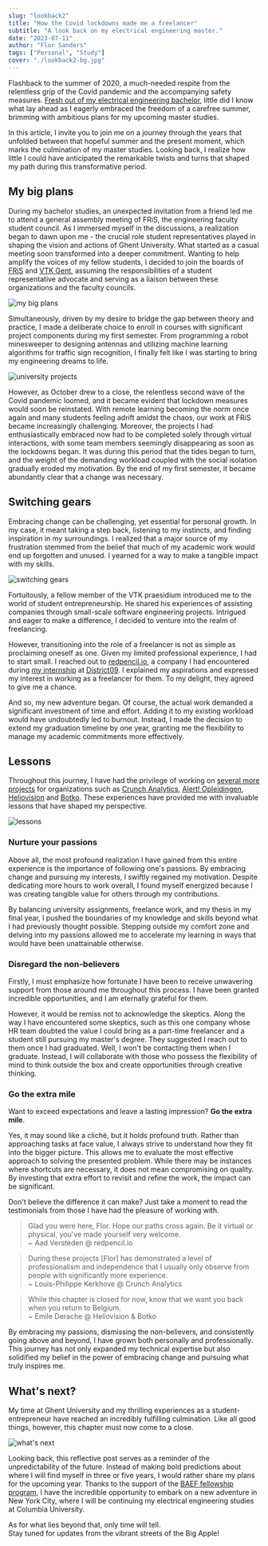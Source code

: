 ```yaml
---
slug: "lookback2"
title: "How the Covid lockdowns made me a freelancer"
subtitle: "A look back on my electrical engineering master."
date: "2023-07-11"
author: "Flor Sanders"
tags: ["Personal", "Study"]
cover: "./lookback2-bg.jpg"
---
```


Flashback to the summer of 2020, a much-needed respite from the relentless grip of the Covid pandemic and the accompanying safety measures. [Fresh out of my electrical engineering bachelor](https://www.florsanders.be/posts/lookback/), little did I know what lay ahead as I eagerly embraced the freedom of a carefree summer, brimming with ambitious plans for my upcoming master studies.

In this article, I invite you to join me on a journey through the years that unfolded between that hopeful summer and the present moment, which marks the culmination of my master studies. Looking back, I realize how little I could have anticipated the remarkable twists and turns that shaped my path during this transformative period.

## My big plans

During my bachelor studies, an unexpected invitation from a friend led
me to attend a general assembly meeting of FRiS, the engineering faculty student council. As I immersed myself in the discussions, a realization began to dawn upon me - the crucial role student representatives played in shaping the vision and actions of Ghent University. What started as a casual meeting soon transformed into a deeper commitment.
Wanting to help amplify the voices of my fellow students, I decided to join the boards of [FRiS](https://fris.ugent.be/) and [VTK Gent](https://vtk.ugent.be/), assuming the responsibilities of a student representative advocate and serving as a liaison between these organizations and the faculty councils.

![my big plans](lookback2-plans.jpg)

Simultaneously, driven by my desire to bridge the gap between theory and practice, I made a deliberate choice to enroll in courses with significant project components during my first semester. From programming a robot minesweeper to designing antennas and utilizing machine learning algorithms for traffic sign recognition, I finally felt like I was starting to bring my engineering dreams to life.

![university projects](lookback2-projects.jpg)

However, as October drew to a close, the relentless second wave of the Covid pandemic loomed, and it became evident that lockdown measures would soon be reinstated. With remote learning becoming the norm once again and many students feeling adrift amidst the chaos, our work at FRiS became increasingly challenging. Moreover, the projects I had enthusiastically embraced now had to be completed solely through virtual interactions, with some team members seemingly disappearing as soon as the lockdowns began. It was during this period that the tides began to turn, and the weight of the demanding workload coupled with the social isolation gradually eroded my motivation. By the end of my first semester, it became abundantly clear that a change was necessary.

## Switching gears

Embracing change can be challenging, yet essential for personal growth. In my case, it meant taking a step back, listening to my instincts, and finding inspiration in my surroundings. I realized that a major source of my frustration stemmed from the belief that much of my academic work would end up forgotten and unused. I yearned for a way to make a tangible impact with my skills.

![switching gears](lookback2-switchinggears.jpg)

Fortuitously, a fellow member of the VTK praesidium introduced me to the world of student entrepreneurship. He shared his experiences of assisting companies through small-scale software engineering projects. Intrigued and eager to make a difference, I decided to venture into the realm of freelancing.

However, transitioning into the role of a freelancer is not as simple as proclaiming oneself as one. Given my limited professional experience, I had to start small. I reached out to [redpencil.io](https://redpencil.io), a company I had encountered during [my internship](https://www.florsanders.be/posts/solidiot/) at [District09](https://district09.gent/). I explained my aspirations and expressed my interest in working as a freelancer for them. To my delight, they agreed to give me a chance.

And so, my new adventure began. Of course, the actual work demanded a significant investment of time and effort. Adding it to my existing workload would have undoubtedly led to burnout. Instead, I made the decision to extend my graduation timeline by one year, granting me the flexibility to manage my academic commitments more effectively.

## Lessons

Throughout this journey, I have had the privilege of working on [several more projects](https://www.florsanders.be/projects) for organizations such as [Crunch Analytics](https://www.crunchanalytics.be/), [Alert! Opleidingen](https://alert-opleidingen.be/), [Heliovision](https://www.heliovision.be/) and [Botko](https://www.botko.be/). These experiences have provided me with invaluable lessons that have shaped my perspective.

![lessons](lookback2-lessons.jpg)

### Nurture your passions

Above all, the most profound realization I have gained from this entire experience is the importance of following one's passions. By embracing change and pursuing my interests, I swiftly regained my motivation. Despite dedicating more hours to work overall, I found myself energized because I was creating tangible value for others through my contributions.

By balancing university assignments, freelance work, and my thesis in my final year, I pushed the boundaries of my knowledge and skills beyond what I had previously thought possible. Stepping outside my comfort zone and delving into my passions allowed me to accelerate my learning in ways that would have been unattainable otherwise.

### Disregard the non-believers

Firstly, I must emphasize how fortunate I have been to receive unwavering support from those around me throughout this process. I have been granted incredible opportunities, and I am eternally grateful for them.

However, it would be remiss not to acknowledge the skeptics. Along the way I have encountered some skeptics, such as this one company whose HR team doubted the value I could bring as a part-time freelancer and a student still pursuing my master's degree. They suggested I reach out to them once I had graduated. Well, I won't be contacting them when I graduate. Instead, I will collaborate with those who possess the flexibility of mind to think outside the box and create opportunities through creative thinking.

### Go the extra mile

Want to exceed expectations and leave a lasting impression? **Go the extra mile**.

Yes, it may sound like a cliché, but it holds profound truth. Rather than approaching tasks at face value, I always strive to understand how they fit into the bigger picture. This allows me to evaluate the most effective approach to solving the presented problem. While there may be instances where shortcuts are necessary, it does not mean compromising on quality. By investing that extra effort to revisit and refine the work, the impact can be significant.

Don't believe the difference it can make? Just take a moment to read the testimonials from those I have had the pleasure of working with.

> Glad you were here, Flor. Hope our paths cross again. Be it virtual or physical, you've made yourself very welcome.  
> ~ Aad Versteden @ redpencil.io

> During these projects [Flor] has demonstrated a level of professionalism and independence that I usually only observe from people with significantly more experience.  
> ~ Louis-Philippe Kerkhove @ Crunch Analytics

> While this chapter is closed for now, know that we want you back when you return to Belgium.  
> ~ Emile Derache @ Heliovision & Botko

By embracing my passions, dismissing the non-believers, and consistently going above and beyond, I have grown both personally and professionally. This journey has not only expanded my technical expertise but also solidified my belief in the power of embracing change and pursuing what truly inspires me.

## What's next?

My time at Ghent University and my thrilling experiences as a student-entrepreneur have reached an incredibly fulfilling culmination. Like all good things, however, this chapter must now come to a close.

![what's next](lookback2-columbia.jpg)

Looking back, this reflective post serves as a reminder of the unpredictability of the future. Instead of making bold predictions about where I will find myself in three or five years, I would rather share my plans for the upcoming year. Thanks to the support of the [BAEF fellowship program](https://baef.be/), I have the incredible opportunity to embark on a new adventure in New York City, where I will be continuing my electrical engineering studies at Columbia University.

As for what lies beyond that, only time will tell.  
Stay tuned for updates from the vibrant streets of the Big Apple!
